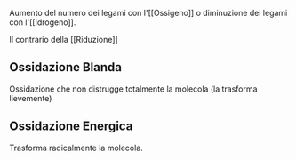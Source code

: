 Aumento del numero dei legami con l'[[Ossigeno]] o diminuzione dei legami con l'[[Idrogeno]].

Il contrario della [[Riduzione]]

## Ossidazione Blanda
Ossidazione che non distrugge totalmente la molecola (la trasforma lievemente)
## Ossidazione Energica
Trasforma radicalmente la molecola.